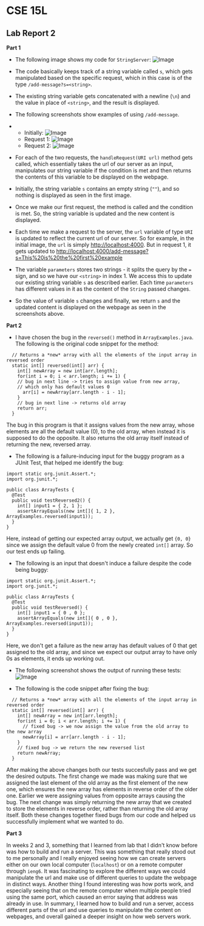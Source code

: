# CSE 15L
## Lab Report 2

**Part 1**
- The following image shows my code for `StringServer`: 
![Image](Image4.png)
- The code basically keeps track of a string variable called `s`, which gets manipulated based on the specific request, which in this case is of the type
` /add-message?s=<string> `.
- The existing string variable gets concatenated with a newline (`\n`) and the value in place of `<string>`, and the result is displayed.


- The following screenshots show examples of using `/add-message`.
- - Initially:
    ![Image](Image5.png)
  - Request 1:
    ![Image](Image6.png)
  - Request 2:
    ![Image](Image7.png)


- For each of the two requests, the `handleRequest(URI url)` method gets called, which essentially takes the url of our server as an input, manipulates
our string variable if the condition is met and then returns the contents of this variable to be displayed on the webpage.
- Initially, the string variable `s` contains an empty string (`""`), and so nothing is displayed as seen in the first image.
- Once we make our first request, the method is called and the condition is met. So, the string variable is updated and the new content is displayed.
- Each time we make a request to the server, the `url` variable of type `URI` is updated to reflect the current url of our server. So for example,
in the initial image, the `url` is simply [http://localhost:4000](http://localhost:4000). But in request 1, it gets updated to [http://localhost:4000/add-message?s=This%20is%20the%20first%20example](http://localhost:4000/add-message?s=This%20is%20the%20first%20example)
- The variable `parameters` stores two strings - it splits the query by the `=` sign, and so we have our `<string>` in index 1. We access this to update our existing string variable `s` as described earlier. Each time `parameters` has different values in it as the content of the `String` passed changes.
- So the value of variable `s` changes and finally, we return `s` and the updated content is displayed on the webpage as seen in the screenshots above.


**Part 2**
- I have chosen the bug in the `reversed()` method in `ArrayExamples.java`. The following is the original code snippet for the method:

~~~
  // Returns a *new* array with all the elements of the input array in reversed order
  static int[] reversed(int[] arr) {
    int[] newArray = new int[arr.length];
    for(int i = 0; i < arr.length; i += 1) {
    // bug in next line -> tries to assign value from new array, 
    // which only has default values 0
      arr[i] = newArray[arr.length - i - 1];  
    }
    // bug in next line -> returns old array
    return arr;  
  }
~~~

The bug in this program is that it assigns values from the new array, whose elements are all the default value (0), to the old array, when instead it is supposed to do the opposite. It also returns the old array itself instead of returning the new, reversed array.


- The following is a failure-inducing input for the buggy program as a JUnit Test, that helped me identify the bug:

~~~
import static org.junit.Assert.*;
import org.junit.*;

public class ArrayTests {
  @Test
  public void testReversed2() {
    int[] input1 = { 2, 1 };
    assertArrayEquals(new int[]{ 1, 2 }, ArrayExamples.reversed(input1));
  }
}
~~~

Here, instead of getting our expected array output, we actually get `{0, 0}` since we assign the default value 0 from the newly created `int[]` array. So our test ends up failing.


- The following is an input that doesn't induce a failure despite the code being buggy:

~~~
import static org.junit.Assert.*;
import org.junit.*;

public class ArrayTests {
  @Test
  public void testReversed() {
    int[] input1 = { 0 , 0 };
    assertArrayEquals(new int[]{ 0 , 0 }, ArrayExamples.reversed(input1));
  }
}
~~~

Here, we don't get a failure as the new array has default values of 0 that get assigned to the old array, and since we expect our output array to have only 0s as elements, it ends up working out.


- The following screenshot shows the output of running these tests:
![Image](Image8.png)


- The following is the code snippet after fixing the bug:

~~~
  // Returns a *new* array with all the elements of the input array in reversed order
  static int[] reversed(int[] arr) {
    int[] newArray = new int[arr.length];
    for(int i = 0; i < arr.length; i += 1) {
      // fixed bug -> we now assign the value from the old array to the new array 
      newArray[i] = arr[arr.length - i - 1];  
    }
    // fixed bug -> we return the new reversed list
    return newArray;  
  }
  ~~~
  
After making the above changes both our tests succesfully pass and we get the desired outputs. The first change we made was making sure that we assigned the last element of the old array as the first element of the new one, which ensures the new array has elements in reverse order of the older one. Earlier we were assigning values from opposite arrays causing the bug. The next change was simply returning the new array that we created to store the elements in reverse order, rather than returning the old array itself. Both these changes together fixed bugs from our code and helped us successfully implement what we wanted to do.


**Part 3**

In weeks 2 and 3, something that I learned from lab that I didn't know before was how to build and run a server. This was something that really stood out to me personally and I really enjoyed seeing how we can create servers either on our own local computer (`localhost`) or on a remote computer through `ieng6`. It was fascinating to explore the different ways we could manipulate the url and make use of different queries to update the webpage in distinct ways. Another thing I found interesting was how ports work, and especially seeing that on the remote computer when multiple people tried using the same port, which caused an error saying that address was already in use. 
In summary, I learned how to build and run a server, access different parts of the url and use queries to manipulate the content on webpages, and overall gained a deeper insight on how web servers work.
